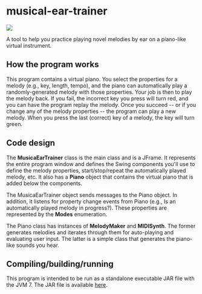 musical-ear-trainer
===================

![](https://dl.dropboxusercontent.com/u/848790/piano.png)

A tool to help you practice playing novel melodies by ear on a piano-like virtual instrument.

## How the program works

This program contains a virtual piano. You select the properties for a melody (e.g., key, length, tempo), and the piano can automatically play a randomly-generated melody with those properties. Your job is then to play the melody back. If you fail, the incorrect key you press will turn red, and you can have the program replay the melody. Once you succeed -- or if you change any of the melody properties -- the program can play a new melody. When you press the last (correct) key of a melody, the key will turn green.

## Code design

The **MusicaEarTrainer** class is the main class and is a JFrame. It represents the entire program window and defines the Swing components you'll use to define the melody properties, start/stop/repeat the automatically played melody, etc. It also has a **Piano** object that contains the virtual piano that is added below the components.

The MusicaEarTrainer object sends messages to the Piano object. In addition, it listens for property change events from Piano (e.g., Is an automatically played melody in progress?). These properties are represented by the **Modes** enumeration.

The Piano class has instances of **MelodyMaker** and **MIDISynth**. The former generates melodies and iterates through them for auto-playing and evaluating user input. The latter is a simple class that generates the piano-like sounds you hear.

## Compiling/building/running

This program is intended to be run as a standalone executable JAR file with the JVM 7. The JAR file is available [here](https://dl.dropboxusercontent.com/u/848790/MusicalEarTrainer.jar).
